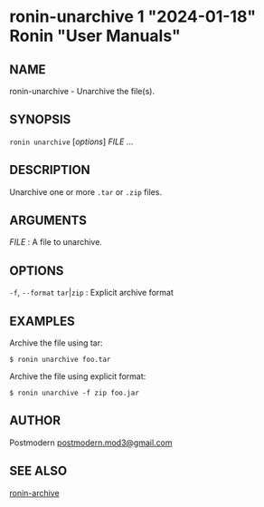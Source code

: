 # ronin-unarchive 1 "2024-01-18" Ronin "User Manuals"

## NAME

ronin-unarchive - Unarchive the file(s).

## SYNOPSIS

`ronin unarchive` [*options*] *FILE* ...

## DESCRIPTION

Unarchive one or more `.tar` or `.zip` files.

## ARGUMENTS

*FILE*
: A file to unarchive.

## OPTIONS

`-f`, `--format` `tar`\|`zip`
: Explicit archive format

## EXAMPLES

Archive the file using tar:

    $ ronin unarchive foo.tar

Archive the file using explicit format:

    $ ronin unarchive -f zip foo.jar

## AUTHOR

Postmodern <postmodern.mod3@gmail.com>

## SEE ALSO

[ronin-archive](ronin-archive.1.md)
